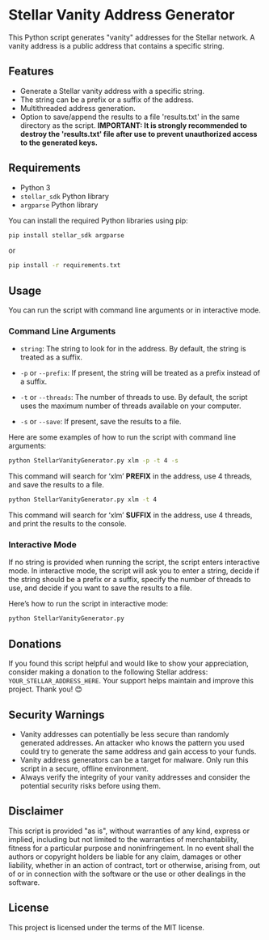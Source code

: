 # Stellar Vanity Address Generator

This Python script generates "vanity" addresses for the Stellar network. A vanity address is a public address that contains a specific string.

## Features

- Generate a Stellar vanity address with a specific string.
- The string can be a prefix or a suffix of the address.
- Multithreaded address generation.
- Option to save/append the results to a file 'results.txt' in the same directory as the script.
**IMPORTANT: It is strongly recommended to destroy the 'results.txt' file after use to prevent unauthorized access to the generated keys.**


## Requirements

- Python 3
- `stellar_sdk` Python library
- `argparse` Python library

You can install the required Python libraries using pip:

```bash
pip install stellar_sdk argparse
```
or
```bash
pip install -r requirements.txt
```



## Usage

You can run the script with command line arguments or in interactive mode.

### Command Line Arguments

- `string`: The string to look for in the address. By default, the string is treated as a suffix.

- `-p` or `--prefix`: If present, the string will be treated as a prefix instead of a suffix.

- `-t` or `--threads`: The number of threads to use. By default, the script uses the maximum number of threads available on your computer.

- `-s` or `--save`: If present, save the results to a file.

  

Here are some examples of how to run the script with command line arguments:


```bash
python StellarVanityGenerator.py xlm -p -t 4 -s
```
This command will search for ‘xlm’ **PREFIX** in the address, use 4 threads, and save the results to a file.




```bash
python StellarVanityGenerator.py xlm -t 4
```
This command will search for ‘xlm’ **SUFFIX** in the address, use 4 threads, and print the results to the console.



### Interactive Mode

If no string is provided when running the script, the script enters interactive mode. In interactive mode, the script will ask you to enter a string, decide if the string should be a prefix or a suffix, specify the number of threads to use, and decide if you want to save the results to a file.

Here’s how to run the script in interactive mode:

```bash
python StellarVanityGenerator.py
```



## Donations

If you found this script helpful and would like to show your appreciation, consider making a donation to the following Stellar address: `YOUR_STELLAR_ADDRESS_HERE`. Your support helps maintain and improve this project. Thank you! 😊



## Security Warnings

- Vanity addresses can potentially be less secure than randomly generated addresses. An attacker who knows the pattern you used could try to generate the same address and gain access to your funds.
- Vanity address generators can be a target for malware. Only run this script in a secure, offline environment.
- Always verify the integrity of your vanity addresses and consider the potential security risks before using them.



## Disclaimer

This script is provided "as is", without warranties of any kind, express or implied, including but not limited to the warranties of merchantability, fitness for a particular purpose and noninfringement. In no event shall the authors or copyright holders be liable for any claim, damages or other liability, whether in an action of contract, tort or otherwise, arising from, out of or in connection with the software or the use or other dealings in the software.



## License

This project is licensed under the terms of the MIT license.
